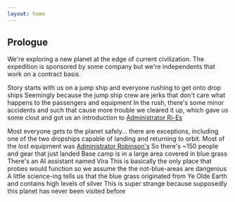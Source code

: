 ```yaml
---
layout: home
---
```


## Prologue

We're exploring a new planet at the edge of current civilization. The expedition is sponsored by some company but we're independents that work on a contract basis.

Story starts with us on a jump ship and everyone rushing to get onto drop ships
Seemingly because the jump ship crew are jerks that don't care what happens to the passengers and equipment
In the rush, there's some minor accidents and such that cause more trouble
we cleared it up, which gave us some clout and got us an introduction to [Administrator Ri-Es](npcs/ri-es.md)

Most everyone gets to the planet safely... there are exceptions, including one of the two dropships capable of landing and returning to orbit.
Most of the lost equipment was [Administrator Robinson's](npcs/robinson)
So there's ~150 people and gear that just landed
Base camp is in a large area covered in blue grass
There's an AI assistant named Vira
This is basically the only place that probes would function so we assume the the not-blue-areas are dangerous
A little science-ing tells us that the blue grass originated from Ye Olde Earth and contains high levels of silver
This is super strange because supposedly this planet has never been visited before
